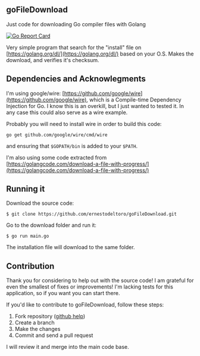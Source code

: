 ## goFileDownload
Just code for downloading Go compiler files with Golang

[![Go Report Card](https://goreportcard.com/report/github.com/ernestodeltoro/gofiledownload)](https://goreportcard.com/badge/github.com/ernestodeltoro/gofiledownload)


Very simple program that search for the "install" file on [https://golang.org/dl/](https://golang.org/dl/) based on your O.S. Makes the download, and verifies it's checksum.

## Dependencies and Acknowlegments

I'm using google/wire: [https://github.com/google/wire](https://github.com/google/wire), which is a Compile-time Dependency Injection for Go. I know this is an overkill, but I just wanted to tested it. In any case this could also serve as a wire example. 

Probably you will need to install wire in order to build this code:

```shell
go get github.com/google/wire/cmd/wire
```

and ensuring that `$GOPATH/bin` is added to your `$PATH`.

I'm also using some code extracted from [https://golangcode.com/download-a-file-with-progress/](https://golangcode.com/download-a-file-with-progress/)

## Running it

Download the source code:
```shell
$ git clone https://github.com/ernestodeltoro/goFileDownload.git
```

Go to the download folder and run it:
```shell
$ go run main.go
```
The installation file will download to the same folder.

## Contribution

Thank you for considering to help out with the source code! I am grateful for even the smallest of fixes or improvements! I'm lacking tests for this application, so if you want you can start there.

If you'd like to contribute to goFileDownload, follow these steps:

1. Fork repository ([github help](https://help.github.com/en/articles/fork-a-repo))
2. Create a branch
3. Make the changes
4. Commit and send a pull request

I will review it and merge into the main code base.